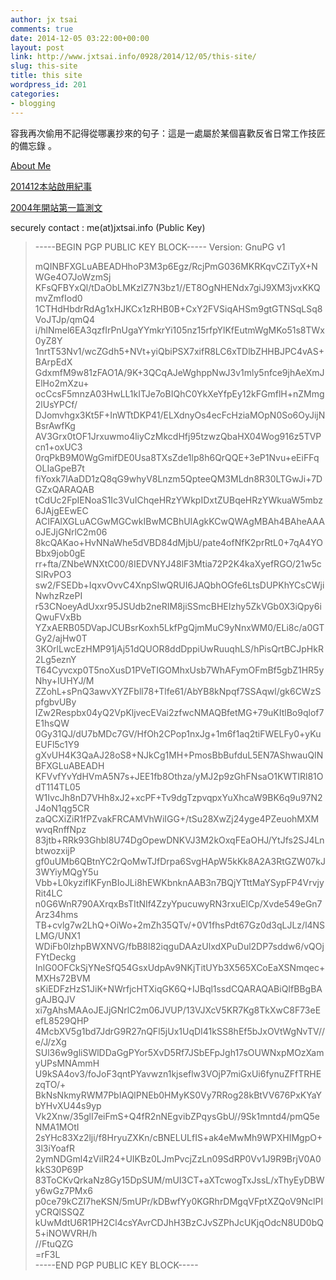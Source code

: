 ```yaml
---
author: jx tsai
comments: true
date: 2014-12-05 03:22:00+00:00
layout: post
link: http://www.jxtsai.info/0928/2014/12/05/this-site/
slug: this-site
title: this site
wordpress_id: 201
categories:
- blogging
---
```


容我再次偷用不記得從哪裏抄來的句子：這是一處屬於某個喜歡反省日常工作技匠的備忘錄 。  
  
[About Me](http://self.jxtsai.info/2015/05/aboutme.html)  
  
[201412本站啟用紀事](http://self.jxtsai.info/2014/12/blog-post.html)  
  
[2004年開站第一篇測文](http://self.jxtsai.info/2004/09/blog-post.html)  
  
securely contact : me(at)jxtsai.info (Public Key)  
  


<blockquote>-----BEGIN PGP PUBLIC KEY BLOCK-----  
Version: GnuPG v1  
  
mQINBFXGLuABEADHhoP3M3p6Egz/RcjPmG036MKRKqvCZiTyX+NWGe4O7JoWzmSj  
KFsQFBYxQl/tDaObLMKzlZ7N3bz1//ET8OgNHENdx7giJ9XM3jvxKKQmvZmfIod0  
1CTHdHbdrRdAg1xHJKCx1zRHB0B+CxY2FVSiqAHSm9gtGTNSqLSq8VoJTJp/qmQ4  
i/hlNmel6EA3qzfIrPnUgaYYmkrYi105nz15rfpYlKfEutmWgMKo51s8TWx0yZ8Y  
1nrtT53Nv1/wcZGdh5+NVt+yiQbiPSX7xifR8LC6xTDlbZHHBJPC4vAS+BArpEdX  
GdxmfM9w81zFAO1A/9K+3QCqAJeWghppNwJ3v1mly5nfce9jhAeXmJElHo2mXzu+  
ocCcsF5mnzA03HwLL1kITJe7oBIQhC0YkXeYfpEy12kFGmflH+nZMmg2lUsYPCf/  
DJomvhgx3Kt5F+InWTtDKP41/ELXdnyOs4ecFcHziaMOpN0So6OyJijNBsrAwfKg  
AV3Grx0tOF1Jrxuwmo4liyCzMkcdHfj95tzwzQbaHX04Wog916z5TVPcn1+oxUC3  
0rqPkB9M0WgGmifDE0Usa8TXsZde1lp8h6QrQQE+3eP1Nvu+eEiFFqOLIaGpeB7t  
fiYoxk7lAaDD1zQ8qG9whyV8Lnzm5QpteeQM3MLdn8R30LTGwJi+7DGZxQARAQAB  
tCdUc2FpIENoaS1Ic3VuIChqeHRzYWkpIDxtZUBqeHRzYWkuaW5mbz6JAjgEEwEC  
ACIFAlXGLuACGwMGCwkIBwMCBhUIAgkKCwQWAgMBAh4BAheAAAoJEJjGNrlC2m06  
8kcQAKao+HvNNaWhe5dVBD84dMjbU/pate4ofNfK2prRtL0+7qA4YOBbx9job0gE  
rr+fta/ZNbeWNXtC00/8IEDVNYJ48lF3Mtia72P2K4kaXyefRGO/21w5cSlRvPO3  
sw2/FSEDb+IqxvOvvC4XnpSlwQRUI6JAQbhOGfe6LtsDUPKhYCsCWjiNwhzRzePI  
r53CNoeyAdUxxr95JSUdb2neRIM8jiSSmcBHEIzhy5ZkVGb0X3iQpy6iQwuFVxBb  
YZxAERB05DVapJCUBsrKoxh5LkfPgQjmMuC9yNnxWM0/ELi8c/a0GTGy2/ajHw0T  
3KOrlLwcEzHMP91jAj51dQUOR8ddDppiUwRuuqhLS/hPisQrtBCJpHkR2Lg5eznY  
T64Cyvcxp0T5noXusD1PVeTIGOMhxUsb7WhAFymOFmBf5gbZ1HR5yNhy+IUHYJ/M  
ZZohL+sPnQ3awvXYZFbll78+Tlfe61/AbYB8kNpqf7SSAqwl/gk6CWzSpfgbvUBy  
IZw2Respbx04yQ2VpKljvecEVai2zfwcNMAQBfetMG+79uKItlBo9qlof7E1hsQW  
0Gy31QJ/dU7bMDc7GV/HfOh2CPop1nxJg+1m6f1aq2tiFWELFy0+yKuEUFl5c1Y9  
gXvUH4K3QaAJ28oS8+NJkCg1MH+PmosBbBufduL5EN7AShwauQINBFXGLuABEADH  
KFVvfYvYdHVmA5N7s+JEE1fb8Othza/yMJ2p9zGhFNsaO1KWTIRl81OdT114TL05  
W1IvcJh8nD7VHh8xJ2+xcPF+Tv9dgTzpvqpxYuXhcaW9BK6q9u97N2J4oN1qg5CR  
zaQCXiZiR1fPZvakFRCAMVhWiIGG+/tSu28XwZj24yge4PZeuohMXMwvqRnffNpz  
83jtb+RRk93Ghbl8U74DgOpewDNKVJ3M2kOxqFEaOHJ/YtJfs2SJ4LnbtwozxijP  
gf0uUMb6QBtnYC2rQoMwTJfDrpa6SvgHApW5kKk8A2A3RtGZW07kJ3WYiyMQgY5u  
Vbb+L0kyzifIKFynBIoJLi8hEWKbnknAAB3n7BQjYTttMaYSypFP4VrvjyRit4LC  
n0G6WnR790AXrqxBsTItNIf4ZzyYpucuwyRN3rxuElCp/Xvde549eGn7Arz34hms  
TB+cvlg7w2LhQ+OiWo+2mZh35QTv/+0V1fhsPdt67Gz0d3qLJLz/l4NSLMG/UNX1  
WDiFb0lzhpBWXNVG/fbB8l82iqguDAAzUlxdXPuDul2DP7sddw6/vQOjFYtDeckg  
InlG0OFCkSjYNeSfQ54GsxUdpAv9NKjTitUYb3X565XCoEaXSNmqec+MXHs72BVM  
sKiEDFzHzS1JiK+NWrfjcHTXiqGK6Q+IJBql1ssdCQARAQABiQIfBBgBAgAJBQJV  
xi7gAhsMAAoJEJjGNrlC2m06JVUP/13VJXcV5KR7Kg8TkXwC8F73eEefL8529QHP  
4McbXV5g1bd7JdrG9R27nQFl5jUx1UqDI41kSS8hEf5bJxOVtWgNvTV//e/J/zXg  
SUl36w9gliSWlDDaGgPYor5XvD5Rf7JSbEFpJgh17sOUWNxpMOzXamyUPsMNAmmH  
U9kSA4ov3/foJoF3qntPYavwzn1kjseflw3VOjP7miGxUi6fynuZFfTRHEzqTO/+  
BkNsNkmyRWM7PbIAQlPNEb0HMyKS0Vy7RRog28kBtVV676PxKYaYbYHvXU44s9yp  
Vk2Xnw/35glI7eiFmS+Q4fR2nNEgvibZPqysGbU//9Sk1mntd4/pmQ5eNMA1MOtI  
2sYHc83Xz2lji/f8HryuZXKn/cBNELULfIS+ak4eMwMh9WPXHIMgpO+3l3iYoafR  
2ymNDGml4zViIR24+UIKBz0LJmPvcjZzLn09SdRP0Vv1J9R9BrjV0A0kkS30P69P  
83ToCKvQrkaNz8Gy15DpSUM/mUI3CT+aXTcwogTxJssL/xThyEyDBWy6wGz7PMx6  
p0ce79kCZI7heKSN/5mUPr/kDBwfYy0KGRhrDMgqVFptXZQoV9NclPIyCRQlSSQZ  
kUwMdtU6R1PH2Cl4csYAvrCDJhH3BzCJvSZPhJcUKjqOdcN8UD0bQ5+iNOWVRH/h  
//FtuQZG  
=rF3L  
-----END PGP PUBLIC KEY BLOCK-----  
</blockquote>
